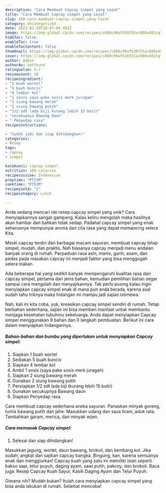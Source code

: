 ```yaml
---
description: "Cara Membuat Capcay simpel yang Lezat"
title: "Cara Membuat Capcay simpel yang Lezat"
slug: 450-cara-membuat-capcay-simpel-yang-lezat
category: Uncategorized
date: 2023-02-20T18:47:04.001Z
image: https://img-global.cpcdn.com/recipes/c888c90afb38f55a/680x482cq70/capcay-simpel-foto-resep-utama.jpg
hideToc: false
enableToc: true
enableTocContent: false
thumbnail: https://img-global.cpcdn.com/recipes/c888c90afb38f55a/680x482cq70/capcay-simpel-foto-resep-utama.jpg
cover: https://img-global.cpcdn.com/recipes/c888c90afb38f55a/680x482cq70/capcay-simpel-foto-resep-utama.jpg
author: Admin
authorAv: notfound
ratingvalue: 4.7
reviewcount: 18
recipeingredient:
- "1 buah wortel"
- "5 buah buncis"
- "4 lembar kol"
- "1 sosis saya pake sosis merk juragan"
- "2 siung bawang merah"
- "2 siung bawang putih"
- "1/2 sdt lada biji kurang lebih 15 butir"
- "secukupnya Bawang daun"
- " Penyedap rasa"
recipeinstructions:

- "Sudah jadi dan siap dihidangkan!"
categories:
- Resep
tags:
- capcay
- simpel

katakunci: capcay simpel 
nutrition: 189 calories
recipecuisine: Indonesian
preptime: "PT23M"
cooktime: "PT53M"
recipeyield: "2"
recipecategory: Lunch

---
```





Anda sedang mencari ide resep capcay simpel yang unik? Cara menyiapkannya sangat gampang. Kalau keliru mengolah maka hasilnya akan hambar dan bahkan tidak sedap. Padahal capcay simpel yang enak seharusnya mempunyai aroma dan cita rasa yang dapat memancing selera Kita.





Meski capcay terdiri dari berbagai macam sayuran, membuat capcay tetap simpel, mudah, dan praktis. Nah biasanya capcay menjadi menu andalan banyak orang di rumah. Perpaduan rasa asin, manis, gurih, asam, dan pedas pada masakan capcay ini menjadi faktor yang bisa menggugah selera makan.

Ada beberapa hal yang sedikit banyak mempengaruhi kualitas rasa dari capcay simpel, pertama dari jenis bahan, kemudian pemilihan bahan segar sampai cara mengolah dan menyajikannya. Tak perlu pusing kalau ingin menyiapkan capcay simpel enak di mana pun anda berada, karena asal sudah tahu triknya maka hidangan ini mampu jadi sajian istimewa.






Nah, kali ini kita coba, yuk, kreasikan capcay simpel sendiri di rumah. Tetap berbahan sederhana, sajian ini bisa memberi manfaat untuk membantu menjaga kesehatan tubuhmu sekeluarga. Anda dapat menyiapkan Capcay simpel menggunakan 9 bahan dan 0 langkah pembuatan. Berikut ini cara dalam menyiapkan hidangannya.

<!--inarticleads1-->

##### Bahan-bahan dan bumbu yang diperlukan untuk menyiapkan Capcay simpel:

1. Siapkan 1 buah wortel
1. Sediakan 5 buah buncis
1. Siapkan 4 lembar kol
1. Ambil 1 sosis (saya pake sosis merk juragan)
1. Siapkan 2 siung bawang merah
1. Gunakan 2 siung bawang putih
1. Persiapkan 1/2 sdt lada biji (kurang lebih 15 butir)
1. Gunakan secukupnya Bawang daun
1. Siapkan  Penyedap rasa


Cara membuat capcay sederhana aneka sayuran. Panaskan minyak goreng, tumis bawang putih dan jahe. Masukkan udang dan saus tiram, aduk rata. Tambahkan garam, merica, dan minyak wijen. 

<!--inarticleads2-->

##### Cara memasak Capcay simpel:


1. Selesai dan siap dihidangkan!

Masukkan jagung, wortel, daun bawang, brokoli, dan kembang kol. Jika sudah, angkat dan sajikan capcay bangka. Bingung, kan, karena semuanya enak dan menggiurkan! Capcay kuah yang satu ini memiliki isian seperti bakso sapi, telur puyuh, daging ayam, sawi putih, pakcoy, dan brokoli. Baca juga: Resep Capcay Kuah Sayur, Kasih Daging Ayam dan Telur Puyuh. 

Gimana nih? Mudah bukan? Itulah cara menyiapkan capcay simpel yang bisa anda lakukan di rumah. Selamat mencoba!
